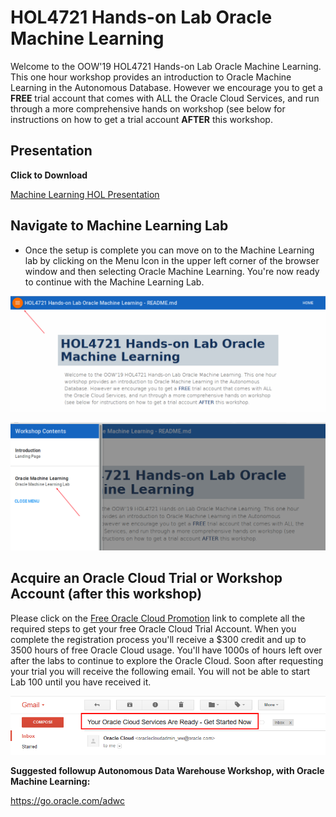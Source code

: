 # HOL4721 Hands-on Lab Oracle Machine Learning

Welcome to the OOW'19 HOL4721 Hands-on Lab Oracle Machine Learning. This one hour workshop provides an introduction to Oracle Machine Learning in the Autonomous Database.  However we encourage you to get a **FREE** trial account that comes with ALL the Oracle Cloud Services, and run through a more comprehensive hands on workshop (see below for instructions on how to get a trial account **AFTER** this workshop.

## Presentation

**Click to Download**

[Machine Learning HOL Presentation](https://dgcameron.github.io/adwcml_oow/HOL4721.pdf)

## Navigate to Machine Learning Lab

- Once the setup is complete you can move on to the Machine Learning lab by clicking on the Menu Icon in the upper left corner of the browser window and then selecting Oracle Machine Learning. You're now ready to continue with the Machine Learning Lab.

![](images/workshopmenu1.png)

![](images/workshopmenu2.png) 

## Acquire an Oracle Cloud Trial or Workshop Account (after this workshop)

Please click on the [Free Oracle Cloud Promotion](https://myservices.us.oraclecloud.com/mycloud/signup?language=en&sourceType=:ex:tb:::RC_NAMK180723P00029:RedshiftADWC_HOL&SC=:ex:tb:::RC_NAMK180723P00029:RedshiftADWC_HOL&pcode=NAMK180723P00029) link to complete all the required steps to get your free Oracle Cloud Trial Account. When you complete the registration process you'll receive a $300 credit and up to 3500 hours of free Oracle Cloud usage. You'll have 1000s of hours left over after the labs to continue to explore the Oracle Cloud.  Soon after requesting your trial you will receive the following email. You will not be able to start Lab 100 until you have received it.

![](images/trial.png)

**Suggested followup Autonomous Data Warehouse Workshop, with Oracle Machine Learning:**

https://go.oracle.com/adwc


